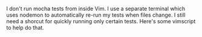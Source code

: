 I don't run mocha tests from inside Vim. I use a separate terminal which uses nodemon to automatically re-run my tests when files change. I still need a shorcut for quickly running only certain tests. Here's some vimscript to help do that.
